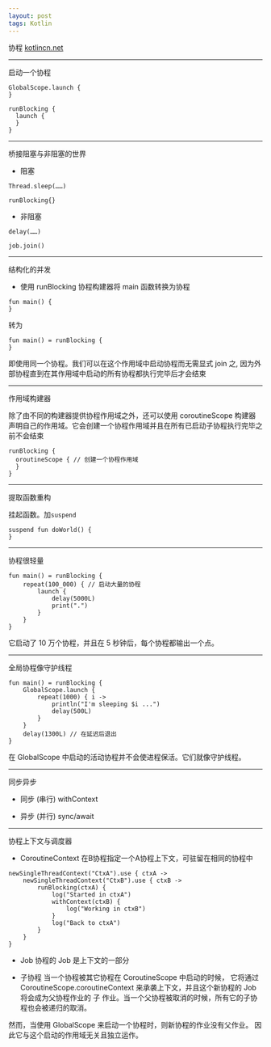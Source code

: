 ```yaml
---
layout: post
tags: Kotlin
---
```


协程 [kotlincn.net](https://www.kotlincn.net/docs/reference/coroutines/basics.html)

---

启动一个协程
```
GlobalScope.launch {
}
```
```
runBlocking {
  launch {
  }
}
```

---


桥接阻塞与非阻塞的世界

- 阻塞
```
Thread.sleep(……)
```
```
runBlocking{}
```
- 非阻塞
```
delay(……)
```
```
job.join()
```
---

结构化的并发

- 使用 runBlocking 协程构建器将 main 函数转换为协程
```
fun main() {
}
```
转为
```
fun main() = runBlocking {
}
```

即使用同一个协程。我们可以在这个作用域中启动协程而无需显式 join 之, 因为外部协程直到在其作用域中启动的所有协程都执行完毕后才会结束

---

作用域构建器

除了由不同的构建器提供协程作用域之外，还可以使用 coroutineScope 构建器声明自己的作用域。它会创建一个协程作用域并且在所有已启动子协程执行完毕之前不会结束
```
runBlocking {
  oroutineScope { // 创建一个协程作用域
  }
}
```

---

提取函数重构

挂起函数。加`suspend`
```
suspend fun doWorld() {
}
```

---

协程很轻量
```
fun main() = runBlocking {
    repeat(100_000) { // 启动大量的协程
        launch {
            delay(5000L)
            print(".")
        }
    }
}
```
它启动了 10 万个协程，并且在 5 秒钟后，每个协程都输出一个点。

---

全局协程像守护线程
```
fun main() = runBlocking {
    GlobalScope.launch {
        repeat(1000) { i ->
            println("I'm sleeping $i ...")
            delay(500L)
        }
    }
    delay(1300L) // 在延迟后退出
}
```
在 GlobalScope 中启动的活动协程并不会使进程保活。它们就像守护线程。

---

同步异步

- 同步 (串行)
withContext

- 异步 (并行)
sync/await

---

协程上下文与调度器

- CoroutineContext
在B协程指定一个A协程上下文，可驻留在相同的协程中
```
newSingleThreadContext("CtxA").use { ctxA ->
    newSingleThreadContext("CtxB").use { ctxB ->
        runBlocking(ctxA) {
            log("Started in ctxA")
            withContext(ctxB) {
                log("Working in ctxB")
            }
            log("Back to ctxA")
        }
    }
}
```

- Job
协程的 Job 是上下文的一部分

- 子协程
当一个协程被其它协程在 CoroutineScope 中启动的时候， 它将通过 CoroutineScope.coroutineContext 来承袭上下文，并且这个新协程的 Job 将会成为父协程作业的 子 作业。当一个父协程被取消的时候，所有它的子协程也会被递归的取消。

然而，当使用 GlobalScope 来启动一个协程时，则新协程的作业没有父作业。 因此它与这个启动的作用域无关且独立运作。


